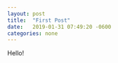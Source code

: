```yaml
---
layout: post
title:  "First Post"
date:   2019-01-31 07:49:20 -0600
categories: none
---
```


Hello!
